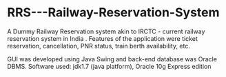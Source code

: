 # RRS---Railway-Reservation-System

A Dummy Railway Reservation system akin to IRCTC - current railway reservation system in India .
Features of the application were ticket reservation, cancellation, PNR status, train berth availability, etc.

GUI was developed using Java Swing and back-end database was Oracle DBMS.
Software used: jdk1.7 (java platform), Oracle 10g Express edition
